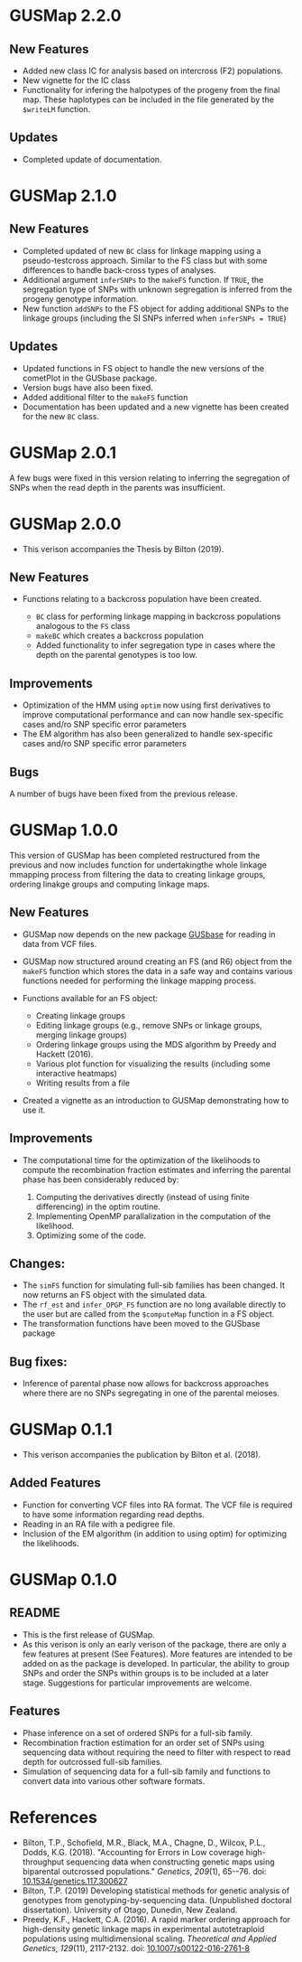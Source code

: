# GUSMap 2.2.0

## New Features 
* Added new class IC for analysis based on intercross (F2) populations.
* New vignette for the IC class
* Functionality for infering the halpotypes of the progeny from the final map. These haplotypes can be included in the file
generated by the `$writeLM` function.

## Updates
* Completed update of documentation.

# GUSMap 2.1.0

## New Features 
* Completed updated of new `BC` class for linkage mapping using a pseudo-testcross approach. Similar to the FS class but with some differences to handle back-cross types of analyses.
* Additional argument `inferSNPs` to the `makeFS` function. If `TRUE`, the segregation type of SNPs with unknown segregation is inferred from the progeny genotype information.
* New function `addSNPs` to the FS object for adding additional SNPs to the linkage groups (including the SI SNPs inferred when `inferSNPs = TRUE`)

## Updates
* Updated functions in FS object to handle the new versions of the cometPlot in the GUSbase package.
* Version bugs have also been fixed.
* Added additional filter to the `makeFS` function
* Documentation has been updated and a new vignette has been created for the new `BC` class.

# GUSMap 2.0.1

A few bugs were fixed in this version relating to inferring the segregation of SNPs when the read depth in the parents was insufficient.

# GUSMap 2.0.0

* This verison accompanies the Thesis by Bilton (2019).

## New Features

* Functions relating to a backcross population have been created.
   
   * `BC` class for performing linkage mapping in backcross populations analogous to the `FS` class
   * `makeBC` which creates a backcross population
   * Added functionality to infer segregation type in cases where the depth on the parental genotypes is too low.

## Improvements

* Optimization of the HMM using `optim` now using first derivatives to improve computational performance and can now handle sex-specific cases and/ro SNP specific error parameters
* The EM algorithm has also been generalized to handle sex-specific cases and/ro SNP specific error parameters

## Bugs

A number of bugs have been fixed from the previous release.

# GUSMap 1.0.0

This version of GUSMap has been completed restructured from the previous and now includes function for undertakingthe whole linkage mmapping process from filtering the data to creating linkage groups, ordering linakge groups and computing linkage maps.

## New Features

* GUSMap now depends on the new package [GUSbase](https://github.com/tpbilton/GUSbase) for reading in data from VCF files.
* GUSMap now structured around creating an FS (and R6) object from the `makeFS` function which stores the data in a safe way and contains various functions needed for performing the linkage mapping process. 
* Functions available for an FS object:

   * Creating linkage groups
   * Editing linkage groups (e.g., remove SNPs or linkage groups, merging linkage groups)
   * Ordering linkage groups using the MDS algorithm by Preedy and Hackett (2016).
   * Various plot function for visualizing the results (including some interactive heatmaps)
   * Writing results from a file

* Created a vignette as an introduction to GUSMap demonstrating how to use it.
  
## Improvements

* The computational time for the optimization of the likelihoods to compute the recombination fraction estimates and inferring the parental phase has been considerably reduced by:

   1. Computing the derivatives directly (instead of using finite differencing) in the optim routine.
   2. Implementing OpenMP parallalization in the computation of the likelihood.
   3. Optimizing some of the code.
   
## Changes:

* The `simFS` function for simulating full-sib families has been changed. It now returns an FS object with the simulated data.
* The `rf_est` and `infer_OPGP_FS` function are no long available directly to the user but are called from the `$computeMap` function in a FS object.
* The transformation functions have been moved to the GUSbase package

## Bug fixes:

* Inference of parental phase now allows for backcross approaches where there are no SNPs segregating in one of the parental meioses.

# GUSMap 0.1.1

* This verison accompanies the publication by Bilton et al. (2018).

## Added Features

* Function for converting VCF files into RA format. The VCF file is required to have some information regarding read depths.
* Reading in an RA file with a pedigree file.
* Inclusion of the EM algorithm (in addition to using optim) for optimizing the likelihoods.

# GUSMap 0.1.0

## README 

* This is the first release of GUSMap.
* As this verison is only an early verison of the package, there are only a few features at present (See Features). More features are intended to be added on as the package is developed. In particular, the ability to group SNPs and order the SNPs within groups is to be included at a later stage. Suggestions for particular improvements are welcome.

## Features

* Phase inference on a set of ordered SNPs for a full-sib family.
* Recombination fraction estimation for an order set of SNPs using sequencing data without requiring the need to filter with respect to read depth for outcrossed full-sib families.
* Simulation of sequencing data for a full-sib family and functions to convert data into various other software formats.

# References

* Bilton, T.P., Schofield, M.R., Black, M.A., Chagne, D., Wilcox, P.L., Dodds, K.G. (2018). "Accounting for Errors in Low coverage high-throughput sequencing data when constructing genetic maps using biparental outcrossed populations." *Genetics*, *209*(1), 65--76. doi: [10.1534/genetics.117.300627](http://www.genetics.org/content/209/1/65)
* Bilton, T.P. (2019) Developing statistical methods for genetic analysis of genotypes from genotyping-by-sequencing data. (Unpublished doctoral dissertation). University of Otago, Dunedin, New Zealand.
* Preedy, K.F., Hackett, C.A. (2016). A rapid marker ordering approach for high-density genetic linkage maps in experimental autotetraploid populations using multidimensional scaling. *Theoretical and Applied Genetics*, *129*(11), 2117-2132. doi: [10.1007/s00122-016-2761-8](https://link.springer.com/article/10.1007%2Fs00122-016-2761-8) 
